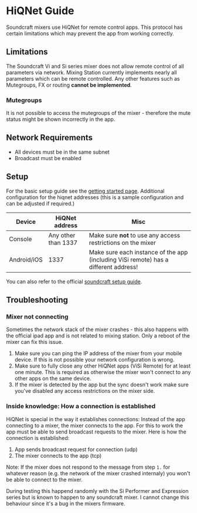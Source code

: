 # HiQNet Guide

Soundcraft mixers use HiQNet for remote control apps. This protocol has certain limitations which may prevent the app from working correctly.

## Limitations
The Soundcraft Vi and Si series mixer does not allow remote control of all parameters via network.
Mixing Station currently implements nearly all parameters which can be remote controlled. 
Any other features such as Mutegroups, FX or routing **cannot be implemented**.

### Mutegroups
It is not possible to access the mutegroups of the mixer - therefore the mute status might be shown incorrectly in the app.

## Network Requirements

- All devices must be in the same subnet
- Broadcast must be enabled

## Setup
For the basic setup guide see the [getting started page](../getting-started.md).
Additional configuration for the hiqnet addresses (this is a sample configuration and can be adjusted if required.)

| Device | HiQNet address | Misc | 
| -- | -- | -- |
| Console | Any other than 1337 | Make sure **not** to use any access restrictions on the mixer | 
| Android/iOS | 1337 | Make sure each instance of the app (including ViSi remote) has a different address! |

You can also refer to the official [soundcraft setup guide](https://www.youtube.com/watch?v=P-j-x1BJrx0).

## Troubleshooting
### Mixer not connecting
Sometimes the network stack of the mixer crashes - this also happens with the official ipad app and is not related to mixing station.
Only a reboot of the mixer can fix this issue. 

1. Make sure you can ping the IP address of the mixer from your mobile device. If this is not possible your network configuration is wrong.
2. Make sure to fully close any other HiQNet apps (ViSi Remote) for at least one minute.
   This is required as otherwise the mixer won't connect to any other apps on the same device.
3. If the mixer is detected by the app but the sync doesn't work make sure you've disabled any access restrictions on the mixer side.

### Inside knowledge: How a connection is established
HiQNet is special in the way it establishes connections: Instead of the app connecting to a mixer, the mixer connects to the app. For this to work the app must be able to send broadcast requests to the mixer.
Here is how the connection is established:

1. App sends broadcast request for connection (udp)
2. The mixer connects to the app (tcp)

Note: If the mixer does not respond to the message from step `1.` for whatever reason (e.g. the network of the mixer crashed internaly) you won't be able to connect to the mixer.

During testing this happend randomly with the Si Performer and Expression series but is known to happen to any soundcraft mixer.
I cannot change this behaviour since it's a bug in the mixers firmware.

